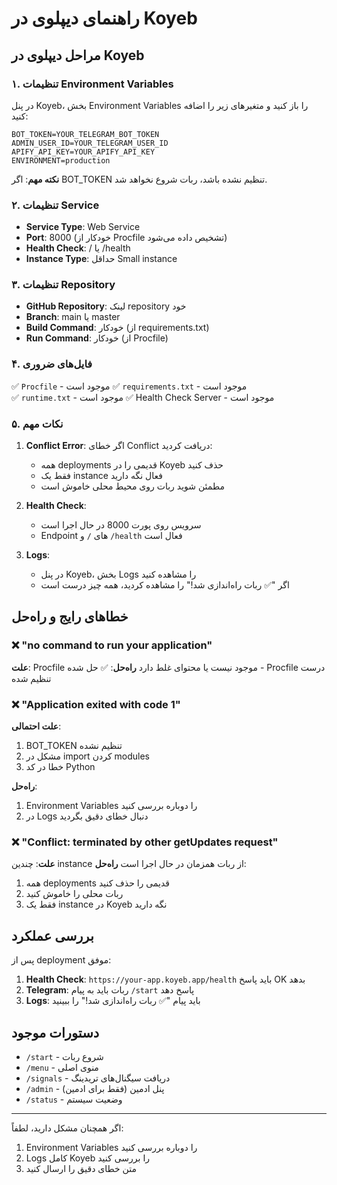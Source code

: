 # راهنمای دیپلوی در Koyeb

## مراحل دیپلوی در Koyeb

### ۱. تنظیمات Environment Variables

در پنل Koyeb، بخش Environment Variables را باز کنید و متغیرهای زیر را اضافه کنید:

```
BOT_TOKEN=YOUR_TELEGRAM_BOT_TOKEN
ADMIN_USER_ID=YOUR_TELEGRAM_USER_ID
APIFY_API_KEY=YOUR_APIFY_API_KEY
ENVIRONMENT=production
```

**نکته مهم**: اگر BOT_TOKEN تنظیم نشده باشد، ربات شروع نخواهد شد.

### ۲. تنظیمات Service

- **Service Type**: Web Service
- **Port**: 8000 (خودکار از Procfile تشخیص داده می‌شود)
- **Health Check**: / یا /health
- **Instance Type**: حداقل Small instance

### ۳. تنظیمات Repository

- **GitHub Repository**: لینک repository خود
- **Branch**: main یا master
- **Build Command**: خودکار (از requirements.txt)
- **Run Command**: خودکار (از Procfile)

### ۴. فایل‌های ضروری

✅ `Procfile` - موجود است
✅ `requirements.txt` - موجود است  
✅ `runtime.txt` - موجود است
✅ Health Check Server - موجود است

### ۵. نکات مهم

1. **Conflict Error**: اگر خطای Conflict دریافت کردید:
   - همه deployments قدیمی را در Koyeb حذف کنید
   - فقط یک instance فعال نگه دارید
   - مطمئن شوید ربات روی محیط محلی خاموش است

2. **Health Check**: 
   - سرویس روی پورت 8000 در حال اجرا است
   - Endpoint های `/` و `/health` فعال است

3. **Logs**: 
   - در پنل Koyeb، بخش Logs را مشاهده کنید
   - اگر "✅ ربات راه‌اندازی شد!" را مشاهده کردید، همه چیز درست است

## خطاهای رایج و راه‌حل

### ❌ "no command to run your application"
**علت**: Procfile موجود نیست یا محتوای غلط دارد
**راه‌حل**: ✅ حل شده - Procfile درست تنظیم شده

### ❌ "Application exited with code 1"
**علت احتمالی**:
1. BOT_TOKEN تنظیم نشده
2. مشکل در import کردن modules
3. خطا در کد Python

**راه‌حل**:
1. Environment Variables را دوباره بررسی کنید
2. در Logs دنبال خطای دقیق بگردید

### ❌ "Conflict: terminated by other getUpdates request"
**علت**: چندین instance از ربات همزمان در حال اجرا است
**راه‌حل**: 
1. همه deployments قدیمی را حذف کنید
2. ربات محلی را خاموش کنید
3. فقط یک instance در Koyeb نگه دارید

## بررسی عملکرد

پس از deployment موفق:

1. **Health Check**: `https://your-app.koyeb.app/health` باید پاسخ OK بدهد
2. **Telegram**: ربات باید به پیام `/start` پاسخ دهد
3. **Logs**: باید پیام "✅ ربات راه‌اندازی شد!" را ببینید

## دستورات موجود

- `/start` - شروع ربات
- `/menu` - منوی اصلی
- `/signals` - دریافت سیگنال‌های تریدینگ
- `/admin` - پنل ادمین (فقط برای ادمین)
- `/status` - وضعیت سیستم

---

اگر همچنان مشکل دارید، لطفاً:
1. Environment Variables را دوباره بررسی کنید
2. Logs کامل Koyeb را بررسی کنید
3. متن خطای دقیق را ارسال کنید